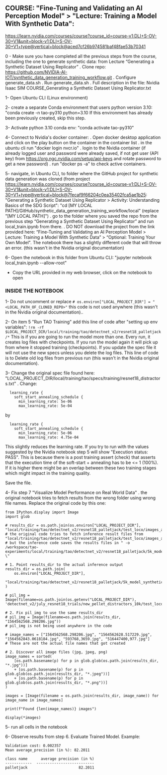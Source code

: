 ## COURSE: "Fine-Tuning and Validating an AI Perception Model" > "Lecture: Training a Model With Synthetic Data": 
https://learn.nvidia.com/courses/course?course_id=course-v1:DLI+S-OV-30+V1&unit=block-v1:DLI+S-OV-30+V1+type@vertical+block@aced7cf26b974581baf48fae53b70341

0 - Make sure you have completed all the previous steps from the course, including the one to generate synthetic data: from Lecture “Generating a Synthetic Dataset Using Replicator”
. Clone repo: https://github.com/NVIDIA-AI-IOT/synthetic_data_generation_training_workflow.git
. Configure generate_data.sh
. Run generate_data.sh
. Full description in the file: Nvidia Isaac SIM COURSE_Generating a Synthetic Dataset Using Replicator.txt

1- Open Ubuntu CLI (Linux environment)

2- create a separate Conda environment that users python version 3.10: "conda create -n tao-py310 python=3.10 
 If this environment has already been previously created, skip this step.

3- Activate python 3.10 conda env: "conda activate tao-py310"

4- Connect to Nvidia's docker container:
. Open docker desktop application and click on the play button on the container in the container list
. in the ubuntu cli run "docker login nvcr.io"
. login to the Nvidia container (if already logged user and password were already saved, if not get user (API key) from https://org.ngc.nvidia.com/setup/api-keys and rotate password to get a new password)
. run "docker ps -a" to check active containers.

5- navigate, in Ubuntu CLI, to folder where the GitHub project for synthetic data generation was cloned (from project https://learn.nvidia.com/courses/course?course_id=course-v1:DLI+S-OV-30+V1&unit=block-v1:DLI+S-OV-30+V1+type@vertical+block@7fecaf9f66204c0ea35402fca5ae1b25: "Generating a Synthetic Dataset Using Replicator > Activity: Understanding Basics of the SDG Script": 
"cd [MY LOCAL PATH]/GitHub/synthetic_data_generation_training_workflow/local" (replace "[MY LOCAL PATH]")
. go to the folder where you saved the repo from the previous step “Generating a Synthetic Dataset Using Replicator” and run local_train.ipynb from there. 
. DO NOT download the project from the link provided here: “Fine-Tuning and Validating an AI Perception Model > Lecture: Training a Model With Synthetic Data” > “Optional: Training Your Own Model". The notebook there has a slightly different code that will throw an error. (this wasn't in the Nvidia original documentation)

6- Open the notebook in this folder from Ubuntu CLI: "jupyter notebook local_train.ipynb --allow-root"
- Copy the URL provided in my web browser, click on the notebook to open

### INSIDE THE NOTEBOOK

1- Do not uncomment or replace ```# os.environ["LOCAL_PROJECT_DIR"] = "<LOCAL_PATH_OF_CLONED_REPO>"``` this code is not used anywhere (this wasn't in the Nvidia original documentation)..

2- On item 5 "Run TAO Training" add this line of code after "setting up env variables": ```!rm -rf $LOCAL_PROJECT_DIR/local/training/tao/detectnet_v2/resnet18_palletjack/*```
This is if you are going to run the model more than one. Every run, it creates log files with checkpoints. If you run the model again it will pick up from where it stopped training (checkpoints). If you update the spec file it will not use the new specs unless you delete the log files. This line of code is to Delete old log files from previous run (this wasn't in the Nvidia original documentation).

3- Change the original spec file found here: "LOCAL_PROJECT_DIR/local/training/tao/specs/training/resnet18_distractors.txt"
. Change:
```
  learning_rate {
    soft_start_annealing_schedule {
      min_learning_rate: 5e-06
      max_learning_rate: 5e-04
```
by 
```
  learning_rate {
    soft_start_annealing_schedule {
      min_learning_rate: 5e-06
      max_learning_rate: 4.75e-04
```
This slightly reduces the learning rate. If you try to run with the values suggested by the Nvidia notebook step 5 will show "Execution status: PASS".
This is because there is a post training assert (check) that asserts that the execution time of the soft-start + annealing has to be <= 1 (100%). If it is higher there might be an overlap between these two training stages which might impact in the training quality. 

Save the file.

4- Fix step 7 "Visualize Model Performance on Real World Data"
. the original notebook tries to fetch results from the wrong folder using wrong file names. Replace the original code by this one:
```
from IPython.display import Image 
import glob

# results_dir = os.path.join(os.environ["LOCAL_PROJECT_DIR"], "local/training/tao/detectnet_v2/resnet18_palletjack/test_loco/images_annotated")
# the original code tries to fetch inference result files from "local/training/tao/detectnet_v2/resnet18_palletjack/test_loco/images_annotated"
# but the inference code saves the results files in " -o /workspace/tao-experiments/local/training/tao/detectnet_v2/resnet18_palletjack/5k_model_synthetic \"

# 1. Point results_dir to the actual inference output
results_dir = os.path.join(
    os.environ["LOCAL_PROJECT_DIR"],
    "local/training/tao/detectnet_v2/resnet18_palletjack/5k_model_synthetic/images_annotated"
)

# pil_img = Image(filename=os.path.join(os.getenv("LOCAL_PROJECT_DIR"), 'detectnet_v2/july_resnet18_trials/new_pellet_distractors_10k/test_loco/images_annotated/1564562568.298206.jpg'))

# 2. Fix pil_img to use the same results_dir
# pil_img = Image(filename=os.path.join(results_dir, "1564562568.298206.jpg"))
# pil_img is not being used anywhere in the code

# image_names = ["1564562568.298206.jpg", "1564562628.517229.jpg", "1564562843.0618184.jpg", "593768,3659.jpg", "516447400,977.jpg"] 
# These are not the actual file names that got created   

# 2. Discover all image files (jpg, jpeg, png)
image_names = sorted(
    [os.path.basename(p) for p in glob.glob(os.path.join(results_dir, "*.jpg"))]
    + [os.path.basename(p) for p in glob.glob(os.path.join(results_dir, "*.jpeg"))]
    + [os.path.basename(p) for p in glob.glob(os.path.join(results_dir, "*.png"))]
)

images = [Image(filename = os.path.join(results_dir, image_name)) for image_name in image_names]

print(f"Found {len(image_names)} images")

display(*images)
```
5- run all cells in the notebook

6- Observe results from step 6. Evaluate Trained Model. Example: 
```
Validation cost: 0.002357
Mean average_precision (in %): 82.2011

class name      average precision (in %)
------------  --------------------------
palletjack                       82.2011
```
